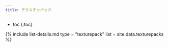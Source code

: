 ```yaml
---
title: テクスチャパック
---
```


- toc
{:toc}

{% include list-details.md
  type = "texturepack"
  list = site.data.texturepacks
%}

